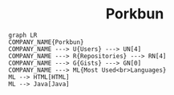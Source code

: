 <h1 align="center">Porkbun</h1>

```mermaid
graph LR
COMPANY_NAME{Porkbun}
COMPANY_NAME ---> U{Users} ---> UN[4]
COMPANY_NAME ---> R{Repositories} ---> RN[4]
COMPANY_NAME ---> G{Gists} ---> GN[0]
COMPANY_NAME ---> ML{Most Used<br>Languages}
ML --> HTML[HTML]
ML --> Java[Java]
```
